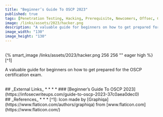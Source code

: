 ```yaml
---
title: "Beginner’s Guide To OSCP 2023"
published: true
tags: [Penetration Testing, Hacking, Prerequisite, Newcomers, Offsec, Certifications, OSCP]
image: /links/assets/2023/hacker.png
description: "A valuable guide for beginners on how to get prepared for the OSCP certification exam."
image_width: "130"
image_height: "130"
---
```


<br>
{% smart_image /links/assets/2023/hacker.png 256 256 "" eager high %}
[^1]
<br>

A valuable guide for beginners on how to get prepared for the OSCP certification exam.

<br>
## _External Links_
* * *
* ### [Beginner’s Guide To OSCP 2023](https://infosecwriteups.com/guide-to-oscp-2023-37c0aea0dec0)

<br>
## _References_
* * *
[^1]: Icon made by [Graphiqa](https://www.flaticon.com/authors/graphiqa) from [www.flaticon.com](https://www.flaticon.com/)
